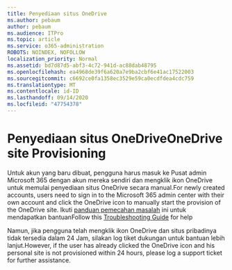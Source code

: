 ```yaml
---
title: Penyediaan situs OneDrive
ms.author: pebaum
author: pebaum
ms.audience: ITPro
ms.topic: article
ms.service: o365-administration
ROBOTS: NOINDEX, NOFOLLOW
localization_priority: Normal
ms.assetid: bd7d87d5-abf3-4c72-941d-ac88dab48795
ms.openlocfilehash: ea4968de39f6a620a7e9ba2cbf6e41ac17522003
ms.sourcegitcommit: c6692ce0fa1358ec3529e59ca0ecdfdea4cdc759
ms.translationtype: MT
ms.contentlocale: id-ID
ms.lasthandoff: 09/14/2020
ms.locfileid: "47754378"
---
```

# <a name="onedrive-site-provisioning"></a><span data-ttu-id="cd0ae-102">Penyediaan situs OneDrive</span><span class="sxs-lookup"><span data-stu-id="cd0ae-102">OneDrive site Provisioning</span></span>

<span data-ttu-id="cd0ae-103">Untuk akun yang baru dibuat, pengguna harus masuk ke Pusat admin Microsoft 365 dengan akun mereka sendiri dan mengklik ikon OneDrive untuk memulai penyediaan situs OneDrive secara manual.</span><span class="sxs-lookup"><span data-stu-id="cd0ae-103">For newly created accounts, users need to sign in to the Microsoft 365 admin center with their own account and click the OneDrive icon to manually start the provision of the OneDrive site.</span></span>
<span data-ttu-id="cd0ae-104">Ikuti [panduan pemecahan masalah](https://docs.microsoft.com/sharepoint/support/sites/troubleshooting-guide-for-sites-stopped-at-provisioning) ini untuk mendapatkan bantuan</span><span class="sxs-lookup"><span data-stu-id="cd0ae-104">Follow this [Troubleshooting Guide](https://docs.microsoft.com/sharepoint/support/sites/troubleshooting-guide-for-sites-stopped-at-provisioning) for help</span></span>

<span data-ttu-id="cd0ae-105">Namun, jika pengguna telah mengklik ikon OneDrive dan situs pribadinya tidak tersedia dalam 24 Jam, silakan log tiket dukungan untuk bantuan lebih lanjut.</span><span class="sxs-lookup"><span data-stu-id="cd0ae-105">However, if the user has already clicked the OneDrive icon and his personal site is not provisioned within 24 hours, please log a support ticket for further assistance.</span></span>

